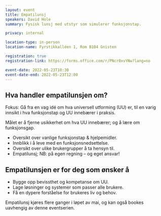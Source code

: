 ```yaml
---
layout: event
title: Empatilunsj
speakers: David Hole
summary: Fysisk lunsj med utstyr som simulerer funksjonstap.

privacy: internal

location-type: in-person
location-name: Fyrstikkalléen 1, Rom B104 Gnisten

registration: true
registration-link: https://forms.office.com/r/PNcr0xvYNw?lang=no

event-date: 2022-05-23T10:30
event-date-end: 2022-05-23T12:00
---
```

## Hva handler empatilunsjen om?
Fokus: Gå fra en vag idé om hva universell utforming (UU) er, til en varig innsikt i hva funksjonstap og UU innebærer i praksis.

Målet er å fjerne usikkerhet om hva UU innebærer; og å lære om funksjonsgap.

- Oversikt over vanlige funksjonstap & hjelpemidler.
- Innblikk i å leve med en funksjonsnedsettelse.
- Oversikt over ulike brukergrupper å ta hensyn til.
- Empatilunsj; NB: på egen regning – og eget ansvar!

## Empatilunsjen er for deg som ønsker å
- Bygge opp bevissthet og kompetanse om UU.
- Lage løsninger og systemer som passer alle brukere.
- Få en dypere forståelse for brukeres liv og behov.

Empatilunsj kjøres flere ganger i løpet av mai, og kan også bookes uavhengig av denne eventserien.
